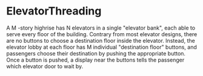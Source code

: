 # ElevatorThreading

A M -story highrise has N elevators in a single "elevator bank", each able to serve every floor of the building. Contrary from most elevator designs, there are no buttons to choose a destination floor inside the elevator. Instead, the elevator lobby at each floor has M individual "destination floor" buttons, and passengers choose their destination by pushing the appropriate button. Once a button is pushed, a display near the buttons tells the passenger which elevator door to wait by.